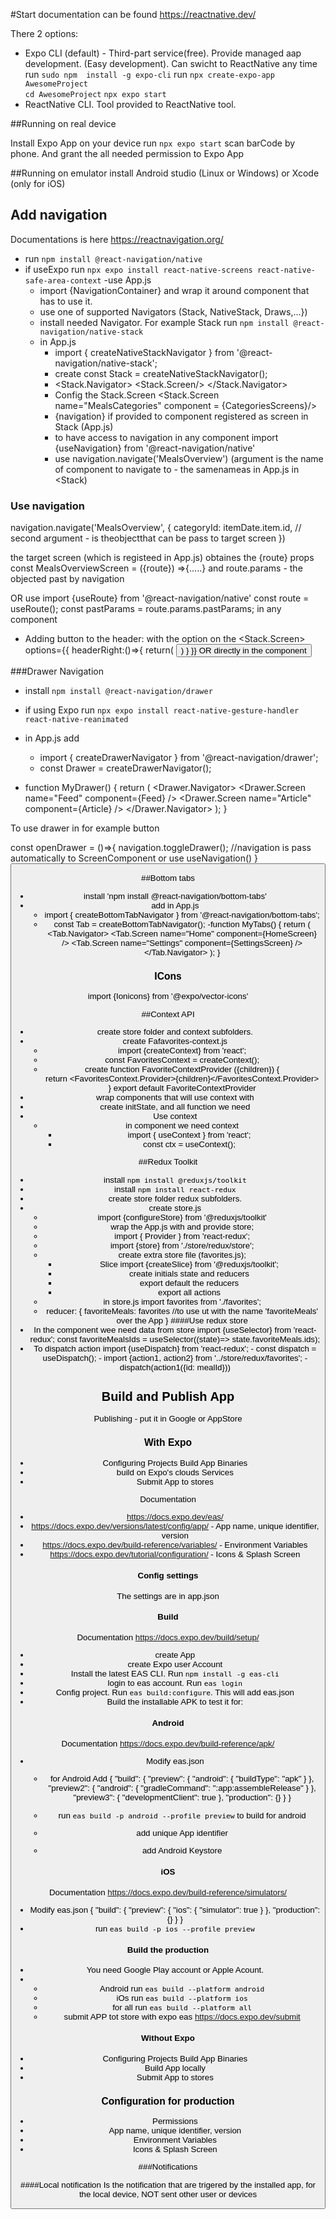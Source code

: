 #Start
documentation can be found https://reactnative.dev/

There 2 options:
- Expo CLI (default) - Third-part service(free). Provide managed aap development. (Easy development). Can swicht to ReactNative any time
 run `sudo npm  install -g expo-cli`
 run `npx create-expo-app AwesomeProject`      
      `cd AwesomeProject`
      `npx expo start`
- ReactNative CLI. Tool provided to ReactNative tool. 

##Running on real device

Install Expo App on your device
run `npx expo start`
scan barCode by phone. And grant the all needed permission to Expo App

##Running on emulator
install Android studio (Linux or Windows)
or 
Xcode (only for iOS)

## Add navigation
Documentations is here https://reactnavigation.org/

- run `npm install @react-navigation/native`
- if useExpo 
    run `npx expo install react-native-screens react-native-safe-area-context`
-use App.js 
    - import {NavigationContainer} and wrap it around component that has to use it.
    - use one of supported Navigators (Stack, NativeStack, Draws,...})
    - install needed Navigator. For example Stack
    run `npm install @react-navigation/native-stack`
    - in App.js
      - import { createNativeStackNavigator } from '@react-navigation/native-stack';
      - create const Stack = createNativeStackNavigator();
      - <Stack.Navigator>
         <Stack.Screen/>
       </Stack.Navigator>
       - Config the Stack.Screen
          <Stack.Screen name="MealsCategories" component = {CategoriesScreens}/>
       - {navigation} if provided to component registered as screen in Stack (App.js)
       - to have access to navigation in any component import {useNavigation} from '@react-navigation/native'
       - use navigation.navigate('MealsOverview') (argument is the name of component to navigate to - the samenameas in App.js in <Stack)
      
### Use navigation
 navigation.navigate('MealsOverview', {
                categoryId: itemDate.item.id, // second argument - is theobjectthat can be pass to target screen
            }) 
            
 the target screen (which is registeed in App.js) obtaines the {route} props
 const MealsOverviewScreen = ({route}) =>{.....} and route.params - the objected past by navigation

OR 
use import {useRoute} from '@react-navigation/native'
const route = useRoute();
const pastParams = route.params.pastParams;
in any component

- Adding button to the header:
with the option on the <Stack.Screen>
options={{
        headerRight:()=>{
                            return(
                              <Button title="*"/>
                            )
                        }
                    }}
OR directly in the component

###Drawer Navigation
- install `npm install @react-navigation/drawer`
- if using Expo run `npx expo install react-native-gesture-handler react-native-reanimated`
- in App.js add 
    - import { createDrawerNavigator } from '@react-navigation/drawer';
    -   const Drawer = createDrawerNavigator();
 
-   function MyDrawer() {
   return (
     <Drawer.Navigator>
       <Drawer.Screen name="Feed" component={Feed} />
       <Drawer.Screen name="Article" component={Article} />
     </Drawer.Navigator>
   );
 }
 
To use drawer in for example button

const openDrawer = ()=>{
navigation.toggleDrawer(); //navigation is pass automatically to ScreenComponent or use useNavigation()
}
<Button onPress={openDrawer} title="openDrawer">

##Bottom tabs
- install 'npm install @react-navigation/bottom-tabs'
- add in App.js
    - import { createBottomTabNavigator } from '@react-navigation/bottom-tabs';
    - const Tab = createBottomTabNavigator();
    -function MyTabs() {
  return (
    <Tab.Navigator>
      <Tab.Screen name="Home" component={HomeScreen} />
      <Tab.Screen name="Settings" component={SettingsScreen} />
    </Tab.Navigator>
  );
}
### ICons
import {Ionicons} from '@expo/vector-icons'

##Context API
- create store folder and context subfolders.
- create Fafavorites-context.js
    - import {createContext} from 'react';         
    - const FavoritesContext = createContext();
    - create function FavoriteContextProvider ({children}) {             
                 return <FavoritesContext.Provider>{children}</FavoritesContext.Provider>
             }
             export default FavoriteContextProvider
- wrap components that will use context with <FavoriteContextProvider></FavoriteContextProvider>
- create initState, and all function we need
- Use context
  - in component we need context 
    - import { useContext } from 'react';
    - const ctx = useContext();
    
##Redux Toolkit
- install `npm install @reduxjs/toolkit`
- install `npm install react-redux`
- create store folder redux subfolders. 
- create store.js
    - import {configureStore} from '@reduxjs/toolkit'
    - wrap the App.js with  <Provider store={store}> and provide store;
    - import { Provider } from 'react-redux';
    - import {store} from './store/redux/store';
    - create extra store file (favorites.js);
        - Slice import {createSlice} from '@reduxjs/toolkit';
        - create initials state and reducers
        - export default the reducers
        - export all actions
    - in store.js import favorites from './favorites';
    - reducer: {
              favoriteMeals: favorites  //to use ut with the name 'favoriteMeals' over the App
          }
####Use redux store
- In the component wee need data from store import {useSelector} from 'react-redux';
     const favoriteMealsIds =  useSelector((state)=> state.favoriteMeals.ids);
- To dispatch action  import {useDispatch} from 'react-redux';
         - const dispatch = useDispatch();
         - import {action1, action2} from '../store/redux/favorites';
         - dispatch(action1({id: mealId}))



## Build and Publish App

Publishing - put it in Google or AppStore

### With Expo
- Configuring Projects Build App Binaries
- build on Expo's clouds Services
- Submit App to stores 

Documentation
   - https://docs.expo.dev/eas/   
   - https://docs.expo.dev/versions/latest/config/app/     - App name, unique identifier, version
   - https://docs.expo.dev/build-reference/variables/      - Environment Variables
   - https://docs.expo.dev/tutorial/configuration/         - Icons & Splash Screen 

#### Config settings
The settings are in app.json
#### Build
Documentation https://docs.expo.dev/build/setup/

- create App
- create Expo user Account
- Install the latest EAS CLI.
Run `npm install -g eas-cli`
- login to eas account. Run `eas login`
- Config project. Run `eas build:configure`. This will add eas.json
- Build the installable APK  to test it for:
#### Android 
Documentation https://docs.expo.dev/build-reference/apk/
   
- Modify eas.json 
    - for Android Add {
                        "build": {
                          "preview": {
                            "android": {
                              "buildType": "apk"
                            }
                          },
                          "preview2": {
                            "android": {
                              "gradleCommand": ":app:assembleRelease"
                            }
                          },
                          "preview3": {
                            "developmentClient": true
                          },
                          "production": {}
                        }
                      }
 
    - run `eas build -p android --profile preview` to build for android
    - add unique App identifier
    - add Android Keystore
    
#### iOS 
Documentation https://docs.expo.dev/build-reference/simulators/   

- Modify eas.json 
{
  "build": {
    "preview": {
      "ios": {
        "simulator": true
      }
    },
    "production": {}
  }
}
- run `eas build -p ios --profile preview`

    
#### Build the production
- You need Google Play account or Apple Acount.
- 
    - Android run `eas build --platform android`    
    - iOs run `eas build --platform ios`
    - for all run `eas build --platform all`
    - submit APP tot store with expo eas https://docs.expo.dev/submit

#### Without Expo
- Configuring Projects Build App Binaries 
- Build App locally
- Submit App to stores 

### Configuration for production
- Permissions
- App name, unique identifier, version
- Environment Variables
- Icons & Splash Screen 

###Notifications

####Local notification 
 Is the notification that are trigered by the installed app, for the local device, NOT sent other user or devices
 

